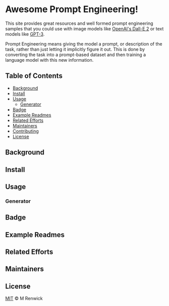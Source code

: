# Awesome Prompt Engineering!

This site provides great resources and well formed prompt engineering samples that you could use with image models like [OpenAI's Dall-E 2](https://openai.com/dall-e-2/) or text models like [GPT-3](https://openai.com/blog/gpt-3/).

Prompt Engineering means giving the model a prompt, or description of the task, rather than just letting it implicitly figure it out. This is done by converting the task into a prompt-based dataset and then training a language model with this new information.

## Table of Contents

- [Background](#background)
- [Install](#install)
- [Usage](#usage)
	- [Generator](#generator)
- [Badge](#badge)
- [Example Readmes](#example-readmes)
- [Related Efforts](#related-efforts)
- [Maintainers](#maintainers)
- [Contributing](#contributing)
- [License](#license)

## Background

## Install

## Usage

### Generator

## Badge

## Example Readmes

## Related Efforts

## Maintainers

## License

[MIT](LICENSE) © M Renwick
